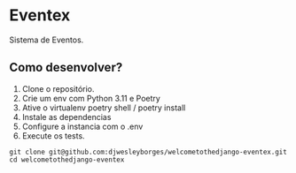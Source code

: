 # Eventex

Sistema de Eventos.

## Como desenvolver?

1. Clone o repositório.
2. Crie um env com Python 3.11 e Poetry
3. Ative o virtualenv poetry shell / poetry install
4. Instale as dependencias
5. Configure a instancia com o .env
6. Execute os tests.

```console
git clone git@github.com:djwesleyborges/welcometothedjango-eventex.git
cd welcometothedjango-eventex
```

